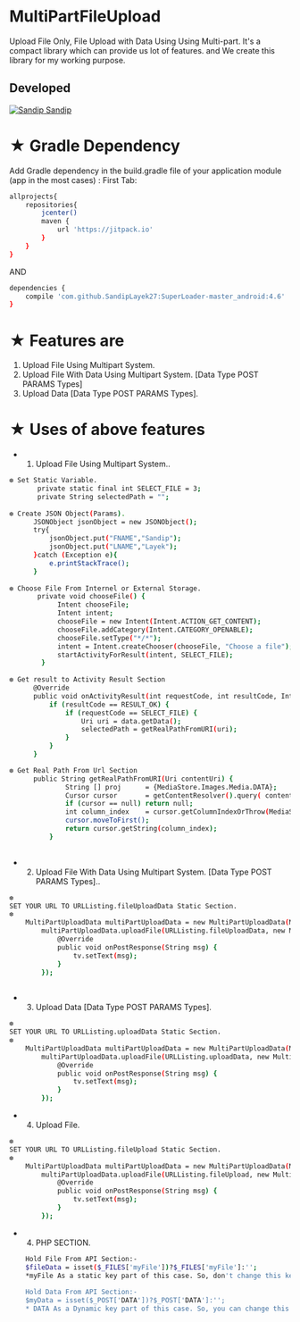# MultiPartFileUpload
Upload File Only, File Upload with Data Using Using  Multi-part.
It's a compact library which can provide us lot of features. and
We create this library for my working purpose.
## Developed
[![Sandip](https://avatars1.githubusercontent.com/u/31722942?v=4&u=18643bfaaba26114584d27693e9891db26bcb582&s=39) Sandip](https://github.com/SandipLayek27)  
# ★ Gradle Dependency
Add Gradle dependency in the build.gradle file of your application module (app in the most cases) :
First Tab:

```sh
allprojects{
    repositories{
        jcenter()
        maven {
            url 'https://jitpack.io'
        }
    }
}
```

AND

```sh
dependencies {
    compile 'com.github.SandipLayek27:SuperLoader-master_android:4.6'
}
```

# ★ Features are
1. Upload File Using Multipart System.
2. Upload File With Data Using Multipart System. [Data Type POST PARAMS Types]
3. Upload Data [Data Type POST PARAMS Types]. 
 
# ★ Uses of above features
* 1. Upload File Using Multipart System..
```sh
❆ Set Static Variable.
       private static final int SELECT_FILE = 3;
       private String selectedPath = "";
       
❆ Create JSON Object(Params).
      JSONObject jsonObject = new JSONObject();
      try{
          jsonObject.put("FNAME","Sandip");
          jsonObject.put("LNAME","Layek");
      }catch (Exception e){
          e.printStackTrace();
      }   
      
❆ Choose File From Internel or External Storage.
       private void chooseFile() {
            Intent chooseFile;
            Intent intent;
            chooseFile = new Intent(Intent.ACTION_GET_CONTENT);
            chooseFile.addCategory(Intent.CATEGORY_OPENABLE);
            chooseFile.setType("*/*");
            intent = Intent.createChooser(chooseFile, "Choose a file");
            startActivityForResult(intent, SELECT_FILE);
        }   
    
❆ Get result to Activity Result Section
      @Override
      public void onActivityResult(int requestCode, int resultCode, Intent data) {
          if (resultCode == RESULT_OK) {
              if (requestCode == SELECT_FILE) {
                  Uri uri = data.getData();
                  selectedPath = getRealPathFromURI(uri);
              }
          }
      }

❆ Get Real Path From Url Section
      public String getRealPathFromURI(Uri contentUri) {
              String [] proj      = {MediaStore.Images.Media.DATA};
              Cursor cursor       = getContentResolver().query( contentUri, proj, null, null,null);
              if (cursor == null) return null;
              int column_index    = cursor.getColumnIndexOrThrow(MediaStore.Images.Media.DATA);
              cursor.moveToFirst();
              return cursor.getString(column_index);
          }
          
```
* 2. Upload File With Data Using Multipart System. [Data Type POST PARAMS Types]..
```sh
❆ 
SET YOUR URL TO URLListing.fileUploadData Static Section.
❆ 
    MultiPartUploadData multiPartUploadData = new MultiPartUploadData(MainActivity.this,jsonObject, filePath);
        multiPartUploadData.uploadFile(URLListing.fileUploadData, new MultiPartUploadData.OnMultiPartResponseListener() {
            @Override
            public void onPostResponse(String msg) {
                tv.setText(msg);
            }
        });
        
```
* 3. Upload Data [Data Type POST PARAMS Types]. 
```sh
❆ 
SET YOUR URL TO URLListing.uploadData Static Section.
❆ 
    MultiPartUploadData multiPartUploadData = new MultiPartUploadData(MainActivity.this,jsonObject);
        multiPartUploadData.uploadFile(URLListing.uploadData, new MultiPartUploadData.OnMultiPartResponseListener() {
            @Override
            public void onPostResponse(String msg) {
                tv.setText(msg);
            }
        });
```
* 4. Upload File. 
```sh
❆ 
SET YOUR URL TO URLListing.fileUpload Static Section.
❆ 
    MultiPartUploadData multiPartUploadData = new MultiPartUploadData(MainActivity.this,filePath);
        multiPartUploadData.uploadFile(URLListing.fileUpload, new MultiPartUploadData.OnMultiPartResponseListener() {
            @Override
            public void onPostResponse(String msg) {
                tv.setText(msg);
            }
        });
```
* 4. PHP SECTION.
```sh
    Hold File From API Section:-
    $fileData = isset($_FILES['myFile'])?$_FILES['myFile']:'';  
    *myFile As a static key part of this case. So, don't change this key part as you want. 
      
    Hold Data From API Section:-
    $myData = isset($_POST['DATA'])?$_POST['DATA']:'';
    * DATA As a Dynamic key part of this case. So, you can change this key part as your requirement. 
```
